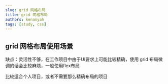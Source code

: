```yaml
---
slug: grid 网格布局
title: grid 网格布局
authors: kenanyah
tags: [study, css]
---
```


## grid 网格布局使用场景

缺点：灵活性不够，在工作项目中由于UI要求上可能比较精确，使用 grid 布局微调的话会比较麻烦，一般使用flex布局

比较适合个人项目，或者不需要那么精确布局的项目
